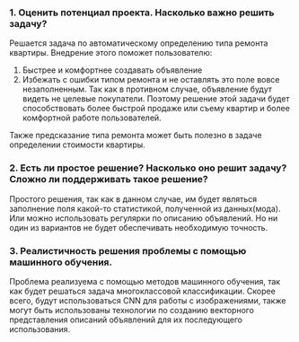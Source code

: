 ### 1. Оценить потенциал проекта. Насколько важно решить задачу?
Решается задача по автоматическому определению типа ремонта квартиры. Внедрение этого поможет пользователю:
 1. Быстрее и комфортнее создавать объявление
 2. Избежать с ошибки типом ремонта и не оставлять это поле вовсе незаполненным. Так как в противном случае, объявление будут видеть не целевые покупатели.
Поэтому решение этой задачи будет способствовать более быстрой продаже или съему квартир и более комфортной работе пользователей.

Также предсказание типа ремонта может быть полезно в задаче определении стоимости квартиры.

### 2. Есть ли простое решение? Насколько оно решит задачу? Сложно ли поддерживать такое решение?
Простого решения, так как в данном случае, им будет являться заполнение поля какой-то статистикой, полученной из данных(мода). Или можно использовать регулярки по описанию объявлений. Но ни один из вариантов не будет обеспечивать необходимую точность.

### 3. Реалистичность решения проблемы с помощью машинного обучения.
Проблема реализуема с помощью методов машинного обучения, так как будет решаться задача многоклассовой классификации. Скорее всего, будут использоваться CNN для работы с изображениями, также могут быть использованы технологии по созданию векторного представления описаний объявлений для их последующего использования.